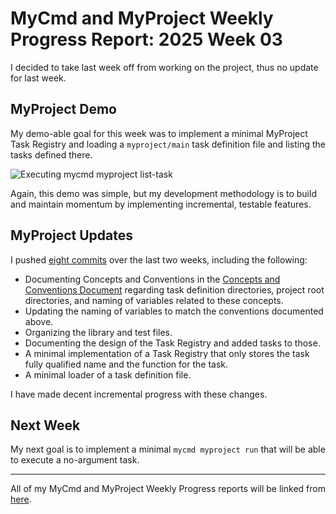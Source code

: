 # MyCmd and MyProject Weekly Progress Report: 2025 Week 03

I decided to take last week off from working on the project, thus no update for last week. 

## MyProject Demo

My demo-able goal for this week was to implement a minimal MyProject Task Registry and loading a `myproject/main` task definition file and listing the tasks defined there.

![Executing mycmd myproject list-task](../../images/mycmd-myproject-list-tasks-just-main.png)

Again, this demo was simple, but my development methodology is to build and maintain momentum by implementing incremental, testable features.

## MyProject Updates

I pushed [eight commits](https://github.com/travisbhartwell/myproject/commits/main/?since=2025-01-05&until=2025-01-17) over the last two weeks, including the following:

* Documenting Concepts and Conventions in the [Concepts and Conventions Document](https://github.com/travisbhartwell/myproject/blob/000291b7a3b3aa14e2179037bede6dc31ad28b8b/docs/myproject-concepts-and-conventions.org?plain=1) regarding task definition directories, project root directories, and naming of variables related to these concepts.
* Updating the naming of variables to match the conventions documented above.
* Organizing the library and test files.
* Documenting the design of the Task Registry and added tasks to those.
* A minimal implementation of a Task Registry that only stores the task fully qualified name and the function for the task.
* A minimal loader of a task definition file.

I have made decent incremental progress with these changes.

## Next Week

My next goal is to implement a minimal `mycmd myproject run` that will be able to execute a no-argument task.

---

All of my MyCmd and MyProject Weekly Progress reports will be linked from [here](../../weekly-progress-reports).

